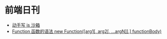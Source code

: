 # 前端日刊

* [动手写 js 沙箱](https://zhuanlan.zhihu.com/p/58602800)
* [Function 函数的语法 new Function([arg1[, arg2[, ...argN]],] functionBody)](https://developer.mozilla.org/zh-CN/docs/Web/JavaScript/Reference/Global_Objects/Function)
